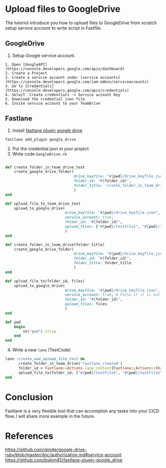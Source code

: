 # Upload files to GoogleDrive

The tutoriol introduce you how to upload files to GoogleDrive from scratch setup service account to write script in Fastfile.

## GoogleDrive
1. Setup Google service account.
```
1. Open [GoogleAPI](https://console.developers.google.com/apis/dashboard)
2. Create a Project
3. Create a servcie account under [service accounts](https://console.developers.google.com/iam-admin/serviceaccounts)
3. Go to [Credentials](https://console.developers.google.com/apis/credentials)
4. Select `Create credentials -> Service account Key`
5. Download the credential json file
6. Invite service account to your TeamDrive
```

## Fastlane
1. Install [fastlane plugin google drive](https://github.com/bskim45/fastlane-plugin-google_drive)
```
fastlane add_plugin google_drive
```
2. Put the credential json in your project
3. Write code `GoogleDrive.rb`
```ruby

def create_folder_in_team_drive_test
    create_google_drive_folder(
                               drive_keyfile: "#{pwd}/drive_keyfile.json",
                               folder_id: "#{folder_id}",
                               folder_title: 'create_folder_in_team_drive_test'
                               )
end

def upload_file_to_team_drive_test
    upload_to_google_drive(
                           drive_keyfile: "#{pwd}/drive_keyfile.json",
                           service_account: true,
                           folder_id: "#{folder_id}",
                           upload_files: ["#{pwd}/testFile1", "#{pwd}/testFile2"]
                           )
end

def create_folder_in_team_drive(folder_title)
    create_google_drive_folder(
                               drive_keyfile: "#{pwd}/drive_keyfile.json",
                               folder_id: "#{folder_id}",
                               folder_title: folder_title
                               )
end

def upload_file_to(folder_id, files)
    upload_to_google_drive(
                           drive_keyfile: "#{pwd}/drive_keyfile.json",
                           service_account: true, # False if it is not a service account.
                           folder_id: "#{folder_id}",
                           upload_files: files
                           )
end

def pwd
    begin
        sh("pwd").strip
    end
end
```
4. Write a new `lane` (TestCode)
```ruby
lane :create_and_upload_file_test do
      create_folder_in_team_drive('fastlane_created')
      folder_id = Fastlane::Actions.lane_context[Fastlane::Actions::SharedValues::GDRIVE_CREATED_FOLDER_ID].to_s
      upload_file_to(folder_id, ["#{pwd}/testFile1", "#{pwd}/testFile2"])
end
```

# Conclusion
Fastlane is a very flexible tool that can accomplish any tasks into your CICD flow, I will share more example in the future.

# References
https://github.com/gimite/google-drive-ruby/blob/master/doc/authorization.md#service-account 
https://github.com/bskim45/fastlane-plugin-google_drive 
